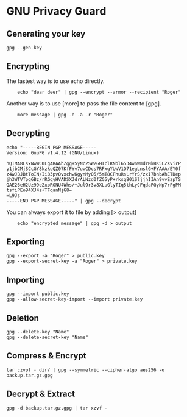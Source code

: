 # GNU Privacy Guard

## Generating your key

    gpg --gen-key

## Encrypting

The fastest way is to use echo directly.

        echo "dear deer" | gpg --encrypt --armor --recipient "Roger"

Another way is to use [more] to pass the file content to [gpg].

        more message | gpg -e -a -r "Roger"

## Decrypting

    echo "-----BEGIN PGP MESSAGE-----
    Version: GnuPG v1.4.12 (GNU/Linux)

    hQIMA8LsxNwWC0LgARAAhZgg+SyNc2SW2GHIclRNbl6534wnWmdrMkBK5LZXvirP
    y1jbCMjSCcGY8kzkuQZ07KfFYv7uwCDcs7RFxgYUwV1O71egLnslG+FYAAA/EY0f
    z4wJBJBtToIN/Ii83pvOvxchwKgynMyQ5/5mT8CFhuRsLrYrS/zxI7bnbAhETDep
    jh3WTVTpg6Bz/rRGqyHVADSXJdrALNzd0fZG5yP+rksgB01SljjhIIAn9vvEzpTS
    QAE26eH2Uz99e2xoRONU4Whs/+Jul9r3v8XLuGlyTIq5thLyCFqdaPQyNp7rFgPM
    tsfiPEo94XJ4z+TFqanNjG8=
    =L9Js
    -----END PGP MESSAGE-----" | gpg --decrypt

You can always export it to file by adding [> output]

        echo "encrypted message" | gpg -d > output

## Exporting

    gpg --export -a "Roger" > public.key
    gpg --export-secret-key -a "Roger" > private.key

## Importing

    gpg --import public.key
    gpg --allow-secret-key-import --import private.key

## Deletion

    gpg --delete-key "Name"
    gpg --delete-secret-key "Name"

## Compress & Encrypt

    tar czvpf - dir/ | gpg --symmetric --cipher-algo aes256 -o backup.tar.gz.gpg

## Decrypt & Extract

    gpg -d backup.tar.gz.gpg | tar xzvf -


